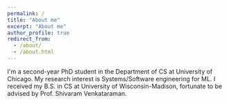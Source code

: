 ```yaml
---
permalink: /
title: "About me"
excerpt: "About me"
author_profile: true
redirect_from: 
  - /about/
  - /about.html
---
```

I'm a second-year PhD student in the Department of CS at University of Chicago. My research interest is Systems/Software engineering for ML. 
I received my B.S. in CS at University of Wisconsin-Madison, fortunate to be advised by Prof. Shivaram Venkataraman. 
